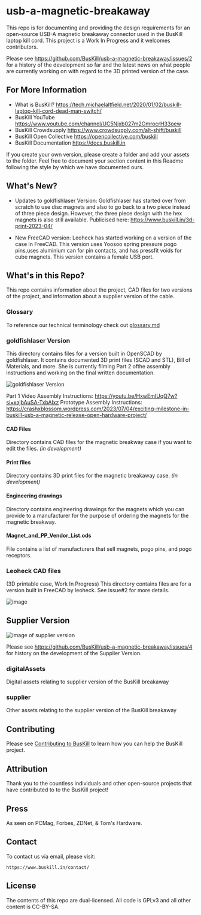 # usb-a-magnetic-breakaway

This repo is for documenting and providing the design requirements for an open-source USB-A magnetic breakaway connector used in the BusKill laptop kill cord. This project is a Work In Progress and it welcomes contributors. 

Please see https://github.com/BusKill/usb-a-magnetic-breakaway/issues/2 for a history of the development so far and the latest news on what people are currently working on with regard to the 3D printed version of the case. 

## For More Information

* What is BusKill? https://tech.michaelaltfield.net/2020/01/02/buskill-laptop-kill-cord-dead-man-switch/
* BusKill YouTube https://www.youtube.com/channel/UC5Njxb027m2OmrocrH33oew
* BusKill Crowdsupply https://www.crowdsupply.com/alt-shift/buskill
* BusKill Open Collective https://opencollective.com/buskill
* BusKill Documentation https://docs.buskill.in

If you create your own version, please create a folder and add your assets to the folder. Feel free to document your section content in this Readme following the style by which we have documented ours.

##  What's New?

* Updates to goldfishlaser Version: Goldfishlaser has started over from scratch to use disc magnets and also to go back to a two piece instead of three piece design. However, the three piece design with the hex magnets is also still available. Publicised here: https://www.buskill.in/3d-print-2023-04/

* New FreeCAD version: Leoheck has started working on a version of the case in FreeCAD. This version uses Yoosoo spring pressure pogo pins,uses aluminium can for pin contacts, and has pressfit voids for cube magnets. This version contains a female USB port. 

## What's in this Repo?

This repo contains information about the project, CAD files for two versions of the project, and information about a supplier version of the cable. 

### Glossary
To reference our technical terminology check out [glossary.md](https://github.com/BusKill/usb-a-magnetic-breakaway/blob/3cc552533db1436cacee31b77e96ae590389fd92/Glossary.md)


### goldfishlaser Version

This directory contains files for a version built in OpenSCAD by goldfishlaser. It contains documented 3D print files (SCAD and STL), Bill of Materials, and more. She is currently filming Part 2 ofthe assembly instructions and working on the final written documentation. 

![goldfishlaser Version](https://crashxblossom.files.wordpress.com/2023/11/layout2-1.jpg)

Part 1 Video Assembly Instructions: https://youtu.be/HxwEmIUqQ7w?si=xajbAuSA-TxbAlxz
Prototype Assembly Instructions: https://crashxblossom.wordpress.com/2023/07/04/exciting-milestone-in-buskill-usb-a-magnetic-release-open-hardware-project/

#### CAD Files

Directory contains CAD files for the magnetic breakway case if you want to edit the files. *(in development)*

#### Print files

Directory contains 3D print files for the magnetic breakaway case. *(in development)*

#### Engineering drawings

Directory contains engineering drawings for the magnets which you can provide to a manufacturer for the purpose of ordering the magnets for the magnetic breakway.

#### Magnet_and_PP_Vendor_List.ods

File contains a list of manufacturers that sell magnets, pogo pins, and pogo receptors. 

### Leoheck CAD files
(3D printable case, Work In Progress)
This directory contains files are for a version built in FreeCAD by leoheck. See issue#2 for more details.

![image](https://github.com/BusKill/usb-a-magnetic-breakaway/assets/597904/fe949841-c8f3-4abd-87c7-8e0b29d4b1c3)

## Supplier Version

![image of supplier version](https://user-images.githubusercontent.com/597904/236636199-2c18498c-78d3-463a-81e8-185a83240824.png)

Please see https://github.com/BusKill/usb-a-magnetic-breakaway/issues/4 for history on the development of the Supplier Version. 

### digitalAssets

Digital assets relating to supplier version of the BusKill breakaway

### supplier

Other assets relating to the supplier version of the BusKill breakaway

## Contributing

Please see [Contributing to BusKill](https://docs.buskill.in/buskill-app/en/stable/contributing.html) to learn how you can help the BusKill project.

## Attribution

Thank you to the countless individuals and other open-source projects that have contributed to to the BusKill project!

## Press

As seen on PCMag, Forbes, ZDNet, & Tom's Hardware.

## Contact

To contact us via email, please visit:

    https://www.buskill.in/contact/

## License

The contents of this repo are dual-licensed. All code is GPLv3 and all other content is CC-BY-SA.



